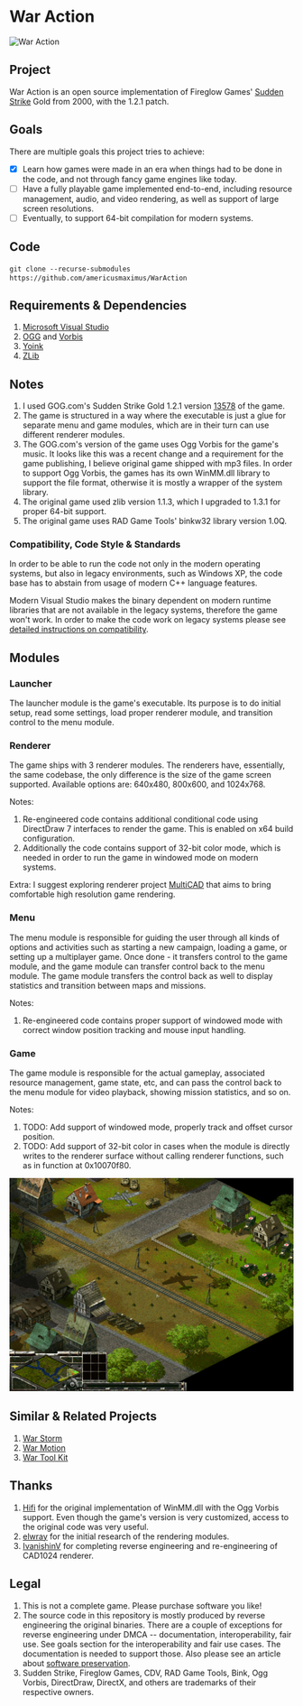 # War Action
![War Action](./Extras/LogoMedium.png)

## Project
War Action is an open source implementation of Fireglow Games' [Sudden Strike](https://en.wikipedia.org/wiki/Sudden_Strike) Gold from 2000, with the 1.2.1 patch.

## Goals
There are multiple goals this project tries to achieve:
- [x] Learn how games were made in an era when things had to be done in the code, and not through fancy game engines like today.
- [ ] Have a fully playable game implemented end-to-end, including resource management, audio, and video rendering, as well as support of large screen resolutions.
- [ ] Eventually, to support 64-bit compilation for modern systems.

## Code
```
git clone --recurse-submodules https://github.com/americusmaximus/WarAction
```

## Requirements & Dependencies
1. [Microsoft Visual Studio](https://visualstudio.microsoft.com/downloads/)
2. [OGG](https://github.com/xiph/ogg) and [Vorbis](https://github.com/xiph/vorbis)
3. [Yoink](https://github.com/americusmaximus/Yoink)
4. [ZLib](https://github.com/madler/zlib)

## Notes
1. I used GOG.com's Sudden Strike Gold 1.2.1 version [13578](https://www.google.com/search?q=setup_sudden_strike_1.21_(13578).exe) of the game.
2. The game is structured in a way where the executable is just a glue for separate menu and game modules, which are in their turn can use different renderer modules.
3. The GOG.com's version of the game uses Ogg Vorbis for the game's music. It looks like this was a recent change and a requirement for the game publishing, I believe original game shipped with mp3 files. In order to support Ogg Vorbis, the games has its own WinMM.dll library to support the file format, otherwise it is mostly a wrapper of the system library.
4. The original game used zlib version 1.1.3, which I upgraded to 1.3.1 for proper 64-bit support.
5. The original game uses RAD Game Tools' binkw32 library version 1.0Q.

### Compatibility, Code Style & Standards
In order to be able to run the code not only in the modern operating systems, but also in legacy environments, such as Windows XP, the code base has to abstain from usage of modern C++ language features.

Modern Visual Studio makes the binary dependent on modern runtime libraries that are not available in the legacy systems, therefore the game won't work. In order to make the code work on legacy systems please see [detailed instructions on compatibility](COMPATIBILITY.MD).

## Modules

### Launcher
The launcher module is the game's executable. Its purpose is to do initial setup, read some settings, load proper renderer module, and transition control to the menu module.

### Renderer
The game ships with 3 renderer modules. The renderers have, essentially, the same codebase, the only difference is the size of the game screen supported. Available options are: 640x480, 800x600, and 1024x768.

Notes:
1. Re-engineered code contains additional conditional code using DirectDraw 7 interfaces to render the game. This is enabled on x64 build configuration.
2. Additionally the code contains support of 32-bit color mode, which is needed in order to run the game in windowed mode on modern systems.

Extra:
I suggest exploring renderer project [MultiCAD](https://github.com/IvanishinV/MultiCAD) that aims to bring comfortable high resolution game rendering.

### Menu
The menu module is responsible for guiding the user through all kinds of options and activities such as starting a new campaign, loading a game, or setting up a multiplayer game. Once done - it transfers  control to the game module, and the game module can transfer control back to the menu module. The game module transfers the control back as well to display statistics and transition between maps and missions.

Notes:
1. Re-engineered code contains proper support of windowed mode with correct window position tracking and mouse input handling.

### Game
The game module is responsible for the actual gameplay, associated resource management, game state, etc, and can pass the control back to the menu module for video playback, showing mission statistics, and so on.

Notes:
1. TODO: Add support of windowed mode, properly track and offset cursor position.
2. TODO: Add support of 32-bit color in cases when the module is directly writes to the renderer surface without calling renderer functions, such as in function at 0x10070f80.

![Sudden Strike](.\Extras\Screenshot.png)

## Similar & Related Projects
1. [War Storm](https://github.com/americusmaximus/WarStorm)
2. [War Motion](https://github.com/americusmaximus/WarMotion)
3. [War Tool Kit](https://github.com/americusmaximus/WarToolKit)

## Thanks
1. [Hifi](https://github.com/hifi-unmaintained/ogg-winmm) for the original implementation of WinMM.dll with the Ogg Vorbis support. Even though the game's version is very customized, access to the original code was very useful.
3. [elwray](https://github.com/elwray/N2CadX) for the initial research of the rendering modules.
4. [IvanishinV](https://github.com/IvanishinV/MultiCAD) for completing reverse engineering and re-engineering of CAD1024 renderer.

## Legal
1. This is not a complete game. Please purchase software you like!
2. The source code in this repository is mostly produced by reverse engineering the original binaries. There are a couple of exceptions for reverse engineering under DMCA -- documentation, interoperability, fair use. See goals section for the interoperability and fair use cases. The documentation is needed to support those. Also please see an article about [software preservation](https://en.wikipedia.org/wiki/Digital_preservation).
3. Sudden Strike, Fireglow Games, CDV, RAD Game Tools, Bink, Ogg Vorbis, DirectDraw, DirectX, and others are trademarks of their respective owners.
